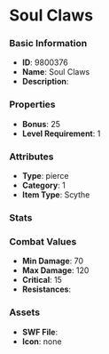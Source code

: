 # Soul Claws



### Basic Information

- **ID**: 9800376
- **Name**: Soul Claws
- **Description**: 

### Properties

- **Bonus**: 25
- **Level Requirement**: 1

### Attributes

- **Type**: pierce    
- **Category**: 1
- **Item Type**: Scythe

### Stats


### Combat Values

- **Min Damage**: 70
- **Max Damage**: 120
- **Critical**: 15
- **Resistances**: 

### Assets

- **SWF File**: 
- **Icon**: none

